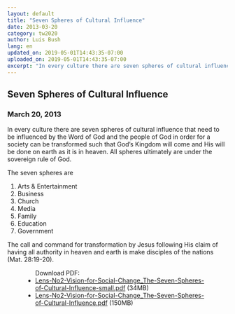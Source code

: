 ```yaml
---
layout: default
title: "Seven Spheres of Cultural Influence"
date: 2013-03-20
category: tw2020
author: Luis Bush
lang: en
updated_on: 2019-05-01T14:43:35-07:00
uploaded_on: 2019-05-01T14:43:35-07:00
excerpt: "In every culture there are seven spheres of cultural influence that need to be influenced by the Word of God and the people of God in order for a society can be transformed such that God’s Kingdom will come and His will be done on earth as it is in heaven. All spheres ultimately are under the sovereign rule of God. The seven spheres are 1) arts & entertainment, business, church, media, family, education and government. The call and command for transformation by Jesus following His claim of having all authority in heaven and earth is make disciples of the nations (Mat. 28:19-20)."
---
```

<article class="document-container" data-publication-date="{{page.date}}" data-uploaded-on="{{page.uploaded_on}}" data-updated-on="{{page.updated_on}}" data-category="{{page.category}}">
<h1>Seven Spheres of Cultural Influence</h1>
<h3 id="article-date"><time datetime="2013-03-20">March 20, 2013</time></h3>
<p>In every culture there are seven spheres of cultural influence that need to be influenced by the Word of God and the people of God in order for a society can be transformed such that God’s Kingdom will come and His will be done on earth as it is in heaven. All spheres ultimately are under the sovereign rule of God.</p>

<p>The seven spheres are</p>
<ol>
  <li>Arts & Entertainment</li>
  <li>Business</li>
  <li>Church</li>
  <li>Media</li>
  <li>Family</li>
  <li>Education</li>
  <li>Government</li>
</ol>
<p>The call and command for transformation by Jesus following His claim of having all authority in heaven and earth is make disciples of the nations (Mat. 28:19-20).</p>


<figure class="resource-links">
  <ul>Download PDF:
    <li><a href="{{ site.url }}{{ site.baseurl }}/assets/pdf/2013-03-20/Lens-No2-Vision-for-Social-Change_The-Seven-Spheres-of-Cultural-Influence.pdf">Lens-No2-Vision-for-Social-Change_The-Seven-Spheres-of-Cultural-Influence-small.pdf</a> (34MB)</li>
    <li><a href="{{ site.url }}{{ site.baseurl }}/assets/pdf/2013-03-20/Lens-No2-Vision-for-Social-Change_The-Seven-Spheres-of-Cultural-Influence.pdf">Lens-No2-Vision-for-Social-Change_The-Seven-Spheres-of-Cultural-Influence.pdf</a> (150MB)</li>
  </ul>
</figure>
</article>

